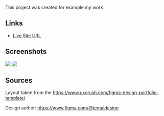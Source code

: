 This project was created for example my work

## Links

- [Live Site URL](https://evgiss.github.io/Template-portfolio-photographers/)


## Screenshots

![](https://mini.s-shot.ru/1920x2400/JPEG/1920/Z100/?https%3A%2F%2Fevgiss.github.io%2FTemplate-portfolio-photographers%2F)
![](https://mini.s-shot.ru/320x1200/JPEG/320/Z100/?https%3A%2F%2Fevgiss.github.io%2FTemplate-portfolio-photographers%2F)


## Sources
Layout taken from the https://www.uxcrush.com/figma-design-portfolio-template/

Design author: https://www.figma.com/@temaldesign
